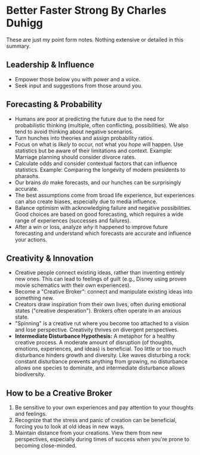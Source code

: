 # Better Faster Strong By Charles Duhigg

These are just my point form notes. Nothing extensive or detailed in this summary.

## Leadership & Influence

- Empower those below you with power and a voice.
- Seek input and suggestions from those around you.

## Forecasting & Probability

- Humans are poor at predicting the future due to the need for probabilistic thinking (multiple, often conflicting, possibilities). We also tend to avoid thinking about negative scenarios.
- Turn hunches into theories and assign probability ratios.
- Focus on what is _likely_ to occur, not what you _hope_ will happen. Use statistics but be aware of their limitations and context. Example: Marriage planning should consider divorce rates.
- Calculate odds and consider contextual factors that can influence statistics. Example: Comparing the longevity of modern presidents to pharaohs.
- Our brains _do_ make forecasts, and our hunches can be surprisingly accurate.
- The best assumptions come from broad life experience, but experiences can also create biases, especially due to media influence.
- Balance optimism with acknowledging failure and negative possibilities. Good choices are based on good forecasting, which requires a wide range of experiences (successes and failures).
- After a win or loss, analyze _why_ it happened to improve future forecasting and understand which forecasts are accurate and influence your actions.

## Creativity & Innovation

- Creative people connect existing ideas, rather than inventing entirely new ones. This can lead to feelings of guilt (e.g., Disney using proven movie schematics with their own experiences).
- Become a "Creative Broker": connect and manipulate existing ideas into something new.
- Creators draw inspiration from their own lives, often during emotional states ("creative desperation"). Brokers often operate in an anxious state.
- "Spinning" is a creative rut where you become too attached to a vision and lose perspective. Creativity thrives on divergent perspectives.
- **Intermediate Disturbance Hypothesis:** A metaphor for a healthy creative process. A moderate amount of disruption (of thoughts, emotions, experiences, and ideas) is beneficial. Too little or too much disturbance hinders growth and diversity. Like waves disturbing a rock: constant disturbance prevents anything from growing, no disturbance allows one species to dominate, and intermediate disturbance allows biodiversity.

## How to be a Creative Broker

1.  Be sensitive to your own experiences and pay attention to your thoughts and feelings.
2.  Recognize that the stress and panic of creation can be beneficial, forcing you to look at old ideas in new ways.
3.  Maintain distance from your creations. View them from new perspectives, especially during times of success when you're prone to becoming close-minded.
